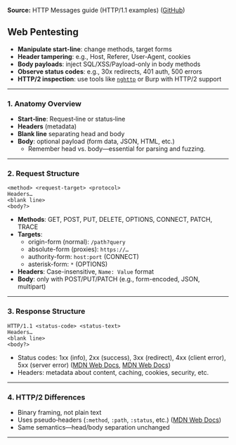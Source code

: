 
**Source:** HTTP Messages guide (HTTP/1.1 examples) ([GitHub](https://github.com/mdn/mdn-http-observatory?utm_source=chatgpt.com "Backend for HTTP Observatory on MDN"))

## Web Pentesting

- **Manipulate start-line**: change methods, target forms
- **Header tampering**: e.g., Host, Referer, User‑Agent, cookies
- **Body payloads**: inject SQL/XSS/Payload-only in body methods    
- **Observe status codes**: e.g., 30x redirects, 401 auth, 500 errors
- **HTTP/2 inspection**: use tools like [`nghttp`](https://github.com/nghttp2/nghttp2) or Burp with HTTP/2 support

---
### 1. Anatomy Overview

- **Start‑line**: Request‑line or status‑line
- **Headers** (metadata)
- **Blank line** separating head and body
- **Body**: optional payload (form data, JSON, HTML, etc.)  
	- Remember head vs. body—essential for parsing and fuzzing.

---
### 2. Request Structure

```http
<method> <request-target> <protocol>
Headers…
<blank line>
<body?>
```

- **Methods**: GET, POST, PUT, DELETE, OPTIONS, CONNECT, PATCH, TRACE
- **Targets**:
    - origin-form (normal): `/path?query`
    - absolute-form (proxies): `https://…`
    - authority-form: `host:port` (CONNECT)
    - asterisk-form: `*` (OPTIONS)
- **Headers**: Case-insensitive, `Name: Value` format
- **Body**: only with POST/PUT/PATCH (e.g., form-encoded, JSON, multipart)

---
### 3. Response Structure

```http
HTTP/1.1 <status-code> <status-text>
Headers…
<blank line>
<body?>
```

- Status codes: 1xx (info), 2xx (success), 3xx (redirect), 4xx (client error), 5xx (server error) ([MDN Web Docs](https://developer.mozilla.org/en-US/docs/Web/HTTP/Guides/Messages?utm_source=chatgpt.com "HTTP messages - MDN Web Docs - Mozilla"), [MDN Web Docs](https://developer.mozilla.org/en-US/docs/Web/HTTP/Reference/Status?utm_source=chatgpt.com "HTTP response status codes - MDN Web Docs - Mozilla"))
- Headers: metadata about content, caching, cookies, security, etc.

---
### 4. HTTP/2 Differences

- Binary framing, not plain text
- Uses pseudo‑headers (`:method`, `:path`, `:status`, etc.) ([MDN Web Docs](https://developer.mozilla.org/en-US/docs/Web/HTTP/Guides/Messages?utm_source=chatgpt.com "HTTP messages - MDN Web Docs - Mozilla"))
- Same semantics—head/body separation unchanged

---
